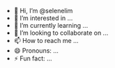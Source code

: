 - 👋 Hi, I’m @selenelim
- 👀 I’m interested in ...
- 🌱 I’m currently learning ...
- 💞️ I’m looking to collaborate on ...
- 📫 How to reach me ...
- 😄 Pronouns: ...
- ⚡ Fun fact: ...

<!---
selenelim/selenelim is a ✨ special ✨ repository because its `README.md` (this file) appears on your GitHub profile.
You can click the Preview link to take a look at your changes.
--->
